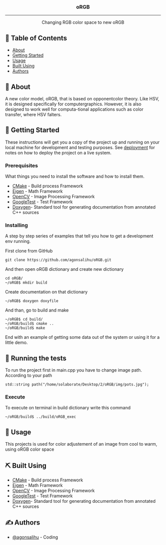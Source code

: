 

<h3 align="center">oRGB</h3>


---

<p align="center"> Changing RGB color space to new oRGB 
    <br> 
</p>

## 📝 Table of Contents

- [About](#about)
- [Getting Started](#getting_started)
- [Usage](#usage)
- [Built Using](#built_using)
- [Authors](#authors)


## 🧐 About <a name = "about"></a>

A new color model, oRGB, that is based on opponentcolor  theory.   Like  HSV,  it  is  designed  specifically  for  computergraphics.  However, it is also designed to work well for computa-tional applications such as color transfer, where HSV falters.

## 🏁 Getting Started <a name = "getting_started"></a>

These instructions will get you a copy of the project up and running on your local machine for development and testing purposes. See [deployment](#deployment) for notes on how to deploy the project on a live system.



### Prerequisites

What things you need to install the software and how to install them.

- [CMake](https://cmake.org/install/) - Build process Framework
- [Eigen](http://eigen.tuxfamily.org/index.php?title=Main_Page) - Math Framework
- [OpenCV](https://www.learnopencv.com/install-opencv-4-on-ubuntu-18-04/) - Image Processing Framework
- [GoogleTest](https://github.com/google/googletest) - Test Framework
- [Doxygen](http://www.doxygen.nl/)- Standard tool for generating documentation from annotated C++ sources

### Installing

A step by step series of examples that tell you how to get a development env running.

First clone from GitHub

```
git clone https://github.com/agonsalihu/oRGB.git
```

And then open oRGB dictionary and create new dictionary

```
cd oRGB/
~/oRGB$ mkdir build
```
Create documentation on that dictionary

```
~/oRGB$ doxygen doxyfile
```
And than, go to build and make
```
~/oRGB$ cd build/
~/oRGB/build$ cmake ..
~/oRGB/build$ make

```

End with an example of getting some data out of the system or using it for a little demo.

## 🔧 Running the tests <a name = "tests"></a>

To run the project first in main.cpp you have to change image path. According to your path
```
std::string path("/home/solaborate/Desktop/2/oRGB/img/pots.jpg");
```

### Execute

To execute on terminal in build dictionary write this command

```
~/oRGB/build$ ../build/oRGB_exec
```


## 🎈 Usage <a name="usage"></a>

This projects is used for color adjustement of an image from cool to warm, using oRGB color space 


## ⛏️ Built Using <a name = "built_using"></a>

- [CMake](https://cmake.org/) - Build process Framework
- [Eigen](http://eigen.tuxfamily.org/index.php?title=Main_Page) - Math Framework
- [OpenCV](https://opencv.org/) - Image Processing Framework
- [GoogleTest](https://github.com/google/googletest) - Test Framework
- [Doxygen](http://www.doxygen.nl/)- Standard tool for generating documentation from annotated C++ sources


## ✍️ Authors <a name = "authors"></a>

- [@agonsalihu](https://github.com/agonsalihu) - Coding



